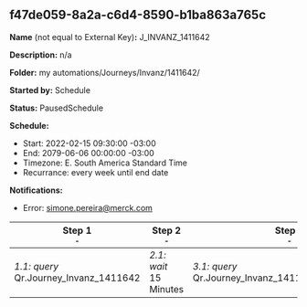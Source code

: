 ## f47de059-8a2a-c6d4-8590-b1ba863a765c

**Name** (not equal to External Key)**:** J_INVANZ_1411642

**Description:** n/a

**Folder:** my automations/Journeys/Invanz/1411642/

**Started by:** Schedule

**Status:** PausedSchedule

**Schedule:**

* Start: 2022-02-15 09:30:00 -03:00
* End: 2079-06-06 00:00:00 -03:00
* Timezone: E. South America Standard Time
* Recurrance: every week until end date

**Notifications:**

* Error: simone.pereira@merck.com

| Step 1<br>_<small>-</small>_ | Step 2<br>_<small>-</small>_ | Step 3<br>_<small>-</small>_ | Step 4<br>_<small>-</small>_ | Step 5<br>_<small>-</small>_ |
| --- | --- | --- | --- | --- |
| _1.1: query_<br>Qr.Journey_Invanz_1411642 | _2.1: wait_<br>15 Minutes | _3.1: query_<br>Qr.Journey_Invanz_1411642_EntryAudience | _4.1: wait_<br>5 Minutes | _5.1: journeyEntry_<br>ABAF_INVANZ_CLM_1411642 |
